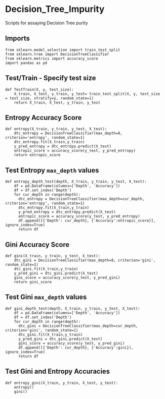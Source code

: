 # Decision_Tree_Impurity
Scripts for assaying Decision Tree purity

## Imports
```Python3
from sklearn.model_selection import train_test_split
from sklearn.tree import DecisionTreeClassifier
from sklearn.metrics import accuracy_score
import pandas as pd
```


## Test/Train - Specify test size
```Python3
def TestTrain(X, y, test_size):
    X_train, X_test, y_train, y_test= train_test_split(X, y, test_size = test_size, stratify=y, random_state=1)
    return X_train, X_test, y_train, y_test
```

## Entropy Accuracy Score
```Python3
def entropy(X_train, y_train, y_test, X_test):
    dtc_entropy = DecisionTreeClassifier(max_depth=8, criterion='entropy', random_state=1)
    dtc_entropy.fit(X_train,y_train)
    y_pred_entropy = dtc_entropy.predict(X_test)
    entropic_score = accuracy_score(y_test, y_pred_entropy)
    return entropic_score
```
## Test Entropy `max_depth` values
```Python3
def entropy_depth_test(depth, X_train, y_train, y_test, X_test):
    df = pd.DataFrame(columns=['Depth', 'Accuracy'])
    df = df.set_index('Depth')
    for cur_depth in range(depth):
      dtc_entropy = DecisionTreeClassifier(max_depth=cur_depth, criterion='entropy', random_state=1)
      dtc_entropy.fit(X_train,y_train)
      y_pred_entropy = dtc_entropy.predict(X_test)
      entropic_score = accuracy_score(y_test, y_pred_entropy)
      df.append([{'Depth': cur_depth}, {'Accuracy':entropic_score}], ignore_index=True)
      return df
```
## Gini Accuracy Score
```Python3
def gini(X_train, y_train, y_test, X_test):
    dtc_gini = DecisionTreeClassifier(max_depth=8, criterion='gini', random_state=1)
    dtc_gini.fit(X_train,y_train)
    y_pred_gini = dtc_gini.predict(X_test)
    gini_score = accuracy_score(y_test, y_pred_gini)
    return gini_score
```

## Test Gini `max_depth` values
```Python3
def gini_depth_test(depth, X_train, y_train, y_test, X_test):
    df = pd.DataFrame(columns=['Depth', 'Accuracy'])
    df = df.set_index('Depth')
    for cur_depth in range(depth):
      dtc_gini = DecisionTreeClassifier(max_depth=cur_depth, criterion='gini', random_state=1)
      dtc_gini.fit(X_train,y_train)
      y_pred_gini = dtc_gini.predict(X_test)
      gini_score = accuracy_score(y_test, y_pred_gini)
      df.append([{'Depth': cur_depth}, {'Accuracy':gini}], ignore_index=True)
      return df
```

## Test Gini and Entropy Accuracies
```Python3
def entropy_gini(X_train, y_train, X_test, y_test):
    entropy()
    gini()
```
